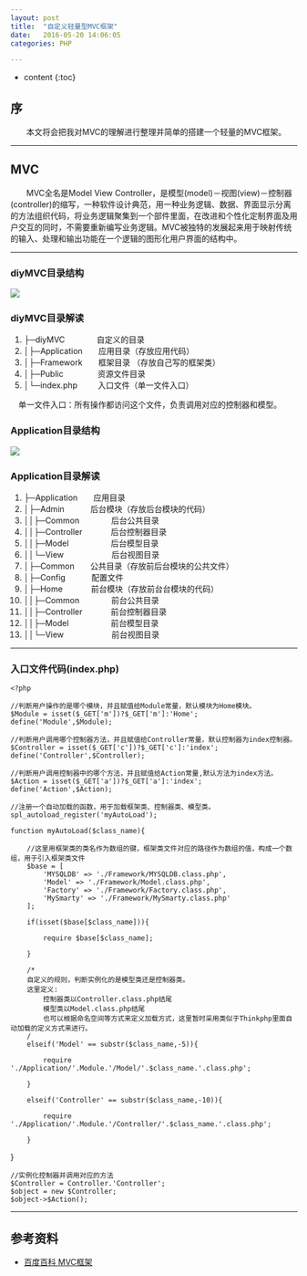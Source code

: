 ```yaml
---
layout: post
title:  "自定义轻量型MVC框架"
date:   2016-05-20 14:06:05
categories: PHP

---
```


* content
{:toc}

## 序

 &emsp;&emsp;本文将会把我对MVC的理解进行整理并简单的搭建一个轻量的MVC框架。


---

## MVC

  &emsp;&emsp;MVC全名是Model View Controller，是模型(model)－视图(view)－控制器(controller)的缩写，一种软件设计典范，用一种业务逻辑、数据、界面显示分离的方法组织代码，将业务逻辑聚集到一个部件里面，在改进和个性化定制界面及用户交互的同时，不需要重新编写业务逻辑。MVC被独特的发展起来用于映射传统的输入、处理和输出功能在一个逻辑的图形化用户界面的结构中。


---


### diyMVC目录结构

![](http://thphp.github.io/images/Mvc_Dir.png)

### diyMVC目录解读

1. ├─diyMVC&emsp;&emsp;&emsp;&emsp;自定义的目录
2. │├─Application&emsp;&emsp;应用目录（存放应用代码）  
3. │├─Framework&emsp;&emsp;框架目录 （存放自己写的框架类）
4. │├─Public       &emsp;&emsp;&emsp;&emsp;资源文件目录
5. │└─index.php &emsp;&emsp;&nbsp;入口文件（单一文件入口）  

&emsp;单一文件入口：所有操作都访问这个文件，负责调用对应的控制器和模型。

### Application目录结构
![](http://thphp.github.io/images/Mvc_App.png)

### Application目录解读

1. ├─Application&emsp;&emsp;应用目录
2. │├─Admin &emsp;&emsp;&emsp;后台模块（存放后台模块的代码）
3. ││├─Common&emsp;&emsp;&emsp;&emsp;后台公共目录
4. ││├─Controller&emsp;&emsp;&emsp; &nbsp;后台控制器目录
5. ││├─Model&emsp;&emsp;&emsp;&emsp;&emsp; 后台模型目录
6. ││└─View&emsp;&emsp;&emsp;&emsp;&emsp;&emsp;后台视图目录
7. │├─Common&emsp;&emsp;公共目录（存放前后台模块的公共文件）
8. │├─Config       &emsp;&emsp;&emsp;配置文件
9. │├─Home &emsp;&emsp;&emsp; 前台模块（存放前台台模块的代码）
3. ││├─Common&emsp;&emsp;&emsp;&emsp;前台公共目录
4. ││├─Controller&emsp;&emsp;&emsp; &nbsp;前台控制器目录
5. ││├─Model&emsp;&emsp;&emsp;&emsp;&emsp; 前台模型目录
6. ││└─View&emsp;&emsp;&emsp;&emsp;&emsp;&emsp;前台视图目录

---
### 入口文件代码(index.php)
	<?php

	//判断用户操作的是哪个模块，并且赋值给Module常量，默认模块为Home模块。
    $Module = isset($_GET['m'])?$_GET['m']:'Home';
    define('Module',$Module);
	
	//判断用户调用哪个控制器方法，并且赋值给Controller常量，默认控制器为index控制器。
    $Controller = isset($_GET['c'])?$_GET['c']:'index';
    define('Controller',$Controller);
	
	//判断用户调用控制器中的哪个方法，并且赋值给Action常量,默认方法为index方法。
    $Action = isset($_GET['a'])?$_GET['a']:'index';
	define('Action',$Action);

    //注册一个自动加载的函数，用于加载框架类、控制器类、模型类。
    spl_autoload_register('myAutoLoad');
	
    function myAutoLoad($class_name){

		//这里用框架类的类名作为数组的键，框架类文件对应的路径作为数组的值，构成一个数组，用于引入框架类文件
        $base = [
            'MYSQLDB' => './Framework/MYSQLDB.class.php',
            'Model' => './Framework/Model.class.php',
            'Factory' => './Framework/Factory.class.php',
            'MySmarty' => './Framework/MySmarty.class.php'
        ];
				
        if(isset($base[$class_name])){

            require $base[$class_name];

        }
		
		/*  
		自定义的规则，判断实例化的是模型类还是控制器类。
		这里定义:
			控制器类以Controller.class.php结尾
			模型类以Model.class.php结尾
			也可以根据命名空间等方式来定义加载方式，这里暂时采用类似于Thinkphp里面自动加载的定义方式来进行。
		/
        elseif('Model' == substr($class_name,-5)){

            require './Application/'.Module.'/Model/'.$class_name.'.class.php';

        }

        elseif('Controller' == substr($class_name,-10)){

            require './Application/'.Module.'/Controller/'.$class_name.'.class.php';

        }
}    
    

    //实例化控制器并调用对应的方法
    $Controller = Controller.'Controller';
    $object = new $Controller;
    $object->$Action();
	
   
	  
	
---
## 参考资料

* [百度百科 MVC框架](http://baike.baidu.com/link?url=_XwOsZUwLI1KPgwdx21XD6r8everlnWJkwLcGiyxP1kyrNDm7iAACInE1nVwGR2NWzl0SJ0_v8MhiOH5Iv7MIxpmoziZVuwwFHt8Qbx6B2BtUYJyN7aBU8b5kMjgZfDULs3S0pAiUH--H0S_UXVy0JD7ZVwOtJCSP5naNdS9rOpv9cnqELs6fXy2yx_B7fod)
